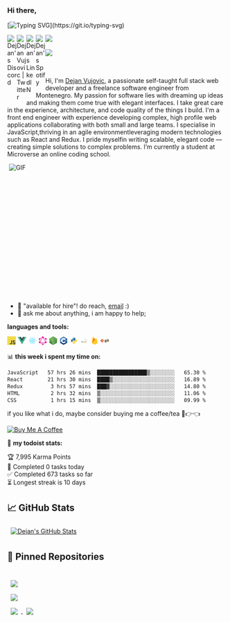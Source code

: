 ### Hi there,
[![Typing SVG](https://readme-typing-svg.herokuapp.com?color=%23dc143c&lines=Add+one+star+quikly.Thank+You!)](https://git.io/typing-svg)

<img src="https://media.giphy.com/media/hvRJCLFzcasrR4ia7z/giphy.gif" width="25px">
<a href="https://discord.gg/SHnyuVXP">
  <img align="left" alt="Dejan's Discord" width="22px" src="https://raw.githubusercontent.com/peterthehan/peterthehan/master/assets/discord.svg" />
</a>
<a href="https://twitter.com/DejanVuj">
  <img align="left" alt="Dejan Vujovic | Twitter" width="22px" src="https://raw.githubusercontent.com/peterthehan/peterthehan/master/assets/twitter.svg" />
</a>
<a href="https://www.linkedin.com/in/dejan-vujovic-5a0672225//">
  <img align="left" alt="Dejan's LinkedIN" width="22px" src="https://raw.githubusercontent.com/peterthehan/peterthehan/master/assets/linkedin.svg" />
</a>
<a href="https://open.spotify.com/user/317a3r2lc6vdlaijy63e3yvx2dwa?si=WaLKpwvWTle0btle2qPb6g">
  <img align="left" alt="Dejan's Spotify" width="22px" src="https://raw.githubusercontent.com/peterthehan/peterthehan/master/assets/spotify.svg" />
</a>

![](https://visitor-badge.glitch.me/badge?page_id=VuDej.VuDej)

<br />

Hi, I'm [Dejan Vujovic](https://vudej.github.io/Portfolio/), a passionate self-taught full stack web developer and a freelance software engineer from Montenegro. My passion for software lies with dreaming up ideas and making them come true with elegant interfaces. I take great care in the experience, architecture, and code quality of the things I build.
I'm a front end engineer with experience developing complex, high profile web applications collaborating with both small and large teams. I specialise in JavaScript,thriving in an agile environmentleveraging modern technologies such as React and Redux. I pride myselfin writing scalable, elegant code — creating simple solutions to complex problems.
 I’m currently a student at Microverse an online coding school.



  <img align="right" alt="GIF" src="https://github.com/abhisheknaiidu/abhisheknaiidu/blob/master/code.gif?raw=true" width="500" height="320" />
  
- 💼 "available for hire"! do reach, [email](mailto:drvu47@gmail.com) :)
- 💬 ask me about anything, i am happy to help;

**languages and tools:**  

<code><img height="20" src="https://raw.githubusercontent.com/github/explore/80688e429a7d4ef2fca1e82350fe8e3517d3494d/topics/javascript/javascript.png"></code>
<code><img height="20" src="https://raw.githubusercontent.com/github/explore/80688e429a7d4ef2fca1e82350fe8e3517d3494d/topics/vue/vue.png"></code>
<code><img height="20" src="https://raw.githubusercontent.com/github/explore/80688e429a7d4ef2fca1e82350fe8e3517d3494d/topics/react/react.png"></code>
<code><img height="20" src="https://raw.githubusercontent.com/github/explore/5c058a388828bb5fde0bcafd4bc867b5bb3f26f3/topics/graphql/graphql.png"></code>
<code><img height="20" src="https://raw.githubusercontent.com/github/explore/80688e429a7d4ef2fca1e82350fe8e3517d3494d/topics/nodejs/nodejs.png"></code>
<code><img height="20" src="https://raw.githubusercontent.com/github/explore/80688e429a7d4ef2fca1e82350fe8e3517d3494d/topics/cpp/cpp.png"></code>
<code><img height="20" src="https://raw.githubusercontent.com/github/explore/80688e429a7d4ef2fca1e82350fe8e3517d3494d/topics/python/python.png"></code>
<code><img height="20" src="https://raw.githubusercontent.com/github/explore/80688e429a7d4ef2fca1e82350fe8e3517d3494d/topics/mysql/mysql.png"></code>
<code><img height="20" src="https://raw.githubusercontent.com/github/explore/80688e429a7d4ef2fca1e82350fe8e3517d3494d/topics/firebase/firebase.png"></code>
<code><img height="20" src="https://raw.githubusercontent.com/github/explore/80688e429a7d4ef2fca1e82350fe8e3517d3494d/topics/git/git.png"></code>

📊 **this week i spent my time on:**
<!--START_SECTION:waka-->
```text
JavaScript   57 hrs 26 mins  ████████████████▒░░░░░░░░   65.30 % 
React        21 hrs 30 mins  ████▒░░░░░░░░░░░░░░░░░░░░   16.89 % 
Redux         3 hrs 57 mins  ███▓░░░░░░░░░░░░░░░░░░░░░   14.80 % 
HTML          2 hrs 32 mins  ▒░░░░░░░░░░░░░░░░░░░░░░░░   11.06 % 
CSS           1 hrs 15 mins  ▒░░░░░░░░░░░░░░░░░░░░░░░░   09.99 % 
```
<!--END_SECTION:waka-->

if you like what i do, maybe consider buying me a coffee/tea 🥺👉👈

<a href="https://www.buymeacoffee.com/drvu47K" target="_blank"><img src="https://cdn.buymeacoffee.com/buttons/v2/default-red.png" alt="Buy Me A Coffee" width="150" ></a>

🚧 **my todoist stats:**
<!-- TODO-IST:START -->
🏆  7,995 Karma Points           
🌸  Completed 0 tasks today           
✅  Completed 673 tasks so far           
⏳  Longest streak is 10 days
<!-- TODO-IST:END -->

## &#x1f4c8; GitHub Stats

<a href="https://github.com/VuDej">
  <img align="center" style="margin:0.5rem" src="https://github-readme-stats.vercel.app/api?username=VuDej&show_icons=true&line_height=27&count_private=true&title_color=ffffff&text_color=c9cacc&icon_color=4AB097&bg_color=1A2B34" alt="Dejan's GitHub Stats" />
</a>
  
  ## 📌 Pinned Repositories

<br>

<a href="https://github.com/VuDej/Portfolio">
  <img align="center" style="margin:0.5rem" src="https://github-readme-stats.vercel.app/api/pin/?username=VuDej&repo=Portfolio&title_color=ffffff&text_color=c9cacc&icon_color=4AB197&bg_color=1A2B34" />
</a>

<br>

<a href="https://github.com/VuDej/Web-Summit-2022-Lisbon">
  <img align="center" style="margin:0.5rem" src="https://github-readme-stats.vercel.app/api/pin/?username=VuDej&repo=Web-Summit-2022-Lisbon
&title_color=ffffff&text_color=c9cacc&icon_color=4AB197&bg_color=1A2B34" />
</a>

<br>

<a href="https://github.com/VuDej/To-Do-list">
  <img align="center" style="margin:0.5rem" src="https://github-readme-stats.vercel.app/api/pin/?username=VuDej&repo=To-Do-list&title_color=ffffff&text_color=c9cacc&icon_color=4AB197&bg_color=1A2B34" />
</a>

<a href="https://github.com/VuDej/Awesome-Books-ES6">
  <img align="center" style="margin:0.5rem" src="https://github-readme-stats.vercel.app/api/pin/?username=VuDej&repo=Awesome-Books-ES6&title_color=ffffff&text_color=c9cacc&icon_color=4AB197&bg_color=1A2B34" />
</a>

<br>
<br>
